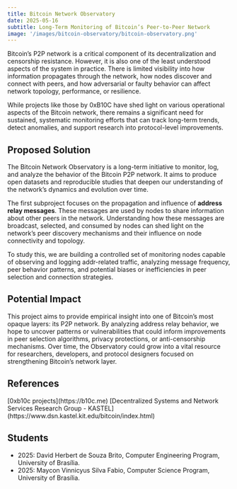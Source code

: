 ```yaml
---
title: Bitcoin Network Observatory
date: 2025-05-16
subtitle: Long-Term Monitoring of Bitcoin’s Peer-to-Peer Network
image: '/images/bitcoin-observatory/bitcoin-observatory.png'
---
```


Bitcoin’s P2P network is a critical component of its decentralization and censorship resistance.
However, it is also one of the least understood aspects of the system in practice.
There is limited visibility into how information propagates through the network, how nodes discover and connect with peers, and how adversarial or faulty behavior can affect network topology, performance, or resilience.

While projects like those by 0xB10C have shed light on various operational aspects of the Bitcoin network, there remains a significant need for sustained, systematic monitoring efforts that can track long-term trends, detect anomalies, and support research into protocol-level improvements.

<h2>Proposed Solution</h2> 

The Bitcoin Network Observatory is a long-term initiative to monitor, log, and analyze the behavior of the Bitcoin P2P network.
It aims to produce open datasets and reproducible studies that deepen our understanding of the network’s dynamics and evolution over time.

The first subproject focuses on the propagation and influence of **address relay messages**.
These messages are used by nodes to share information about other peers in the network.
Understanding how these messages are broadcast, selected, and consumed by nodes can shed light on the network’s peer discovery mechanisms and their influence on node connectivity and topology.

To study this, we are building a controlled set of monitoring nodes capable of observing and logging addr-related traffic, analyzing message frequency, peer behavior patterns, and potential biases or inefficiencies in peer selection and connection strategies.

<h2>Potential Impact</h2>

This project aims to provide empirical insight into one of Bitcoin’s most opaque layers:
its P2P network.
By analyzing address relay behavior, we hope to uncover patterns or vulnerabilities that could inform improvements in peer selection algorithms, privacy protections, or anti-censorship mechanisms.
Over time, the Observatory could grow into a vital resource for researchers, developers, and protocol designers focused on strengthening Bitcoin’s network layer.

<h2>References</h2>
[0xb10c projects](https://b10c.me)
[Decentralized Systems and Network Services Research Group - KASTEL](https://www.dsn.kastel.kit.edu/bitcoin/index.html)


<h2>Students</h2>

- 2025: David Herbert de Souza Brito, Computer Engineering Program, University of Brasília.
- 2025: Maycon Vinnicyus Silva Fabio, Computer Science Program, University of Brasília.
